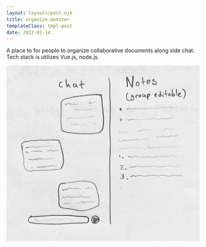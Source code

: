 ```yaml
---
layout: layouts/post.njk
title: organize.monster
templateClass: tmpl-post
date: 2022-01-14
---
```


A place to for people to organize collaborative documents along side chat. Tech stack is utilizes Vue.js, node.js.  

![Thebe example gif](img/OrganizeProjectSchema.jpg)